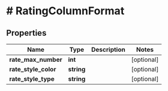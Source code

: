 # # RatingColumnFormat

## Properties

Name | Type | Description | Notes
------------ | ------------- | ------------- | -------------
**rate_max_number** | **int** |  | [optional]
**rate_style_color** | **string** |  | [optional]
**rate_style_type** | **string** |  | [optional]

